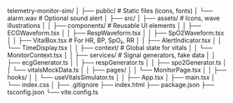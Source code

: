 telemetry-monitor-sim/
│
├── public/                          # Static files (icons, fonts)
│   └── alarm.wav                    # Optional sound alert
│
├── src/
│   ├── assets/                      # Icons, wave illustrations
│
│   ├── components/                  # Reusable UI elements
│   │   ├── ECGWaveform.tsx
│   │   ├── RespWaveform.tsx
│   │   ├── SpO2Waveform.tsx
│   │   ├── VitalBox.tsx            # For HR, BP, SpO₂, RR
│   │   ├── AlertIndicator.tsx
│   │   └── TimeDisplay.tsx
│
│   ├── context/                     # Global state for vitals
│   │   └── MonitorContext.tsx
│
│   ├── services/                    # Signal generators, fake data
│   │   ├── ecgGenerator.ts
│   │   ├── respGenerator.ts
│   │   ├── spo2Generator.ts
│   │   └── vitalsMockData.ts
│
│   ├── pages/
│   │   └── MonitorPage.tsx
│
│   ├── hooks/
│   │   └── useVitalsSimulator.ts
│
│   ├── App.tsx
│   ├── main.tsx
│   └── index.css
│
├── .gitignore
├── index.html
├── package.json
├── tsconfig.json
└── vite.config.ts
